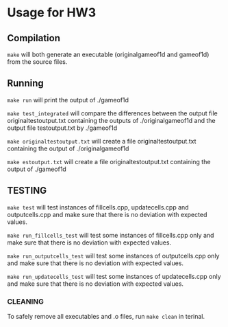# Usage for HW3

## Compilation

`make`  will both generate an executable (originalgameof1d and gameof1d) from the source files.


## Running

`make run`  will print the output of ./gameof1d

`make test_integrated`  will compare the differences between the output file originaltestoutput.txt containing the outputs of ./originalgameof1d and the output file testoutput.txt by ./gameof1d

`make originaltestoutput.txt`  will create a file originaltestoutput.txt containing the output of ./originalgameof1d 

`make estoutput.txt`  will create a file originaltestoutput.txt containing the output of ./gameof1d 


## TESTING

`make test`  will test instances of fillcells.cpp, updatecells.cpp and outputcells.cpp and make sure that there is no deviation with expected values.

`make run_fillcells_test`  will test some instances of fillcells.cpp only and make sure that there is no deviation with expected values.

`make run_outputcells_test`  will test some instances of outputcells.cpp only and make sure that there is no deviation with expected values.

`make run_updatecells_test`  will test some instances of updatecells.cpp only and make sure that there is no deviation with expected values.

### CLEANING

To safely remove all executables and .o files, run `make clean` in terinal.

